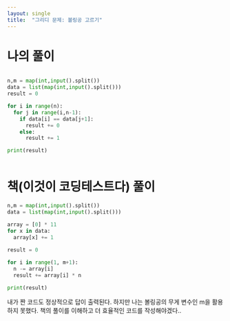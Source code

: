 ```yaml
---
layout: single
title:  "그리디 문제: 볼링공 고르기"
---
```


# 나의 풀이

~~~python

n,m = map(int,input().split())
data = list(map(int,input().split()))
result = 0

for i in range(n):
  for j in range(i,n-1):
    if data[i] == data[j+1]:
      result += 0
    else:
      result += 1

print(result)
     
~~~

# 책(이것이 코딩테스트다) 풀이

~~~python
n,m = map(int,input().split())
data = list(map(int,input().split()))

array = [0] * 11
for x in data:
  array[x] += 1
  
result = 0

for i in range(1, m+1):
  n -= array[i]
  result += array[i] * n

print(result)
~~~

내가 짠 코드도 정상적으로 답이 출력된다.
하지만 나는 볼링공의 무게 변수인 m을 활용하지 못했다.
책의 풀이를 이해하고 더 효율적인 코드를 작성해야겠다..
